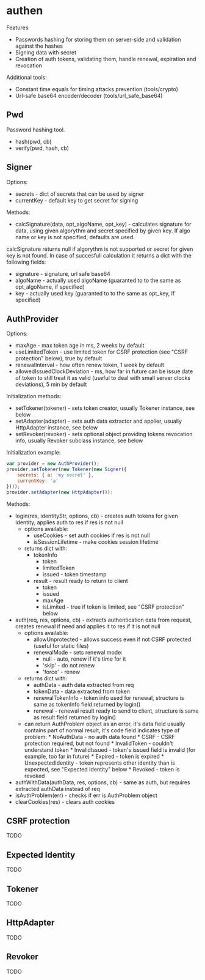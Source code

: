 # authen

Features:

* Passwords hashing for storing them on server-side and validation against the hashes
* Signing data with secret
* Creation of auth tokens, validating them, handle renewal, expiration and revocation

Additional tools:

* Constant time equals for timing attacks prevention (tools/crypto)
* Url-safe base64 encoder/decoder (tools/url_safe_base64)

## Pwd

Password hashing tool.

* hash(pwd, cb)
* verify(pwd, hash, cb)

## Signer

Options:

* secrets - dict of secrets that can be used by signer
* currentKey - default key to get secret for signing

Methods:

* calcSignature(data, opt_algoName, opt_key) - calculates signature for data, using given algorythm and secret specified by given key. If algo name or key is not specified, defaults are used.

calcSignature returns null if algorythm is not supported or secret for given key is not found. In case of succesfull calculation it returns a dict with the following fields:

* signature - signature, url safe base64
* algoName - actually used algoName (guaranted to to the same as opt_algoName, if specified)
* key - actually used key (guaranted to to the same as opt_key, if specified)

## AuthProvider

Options:

* maxAge - max token age in ms, 2 weeks by default
* useLimitedToken - use limited token for CSRF protection (see "CSRF protection" below), true by default
* renewalInterval - how often renew token, 1 week by default
* allowedIssuedClockDeviation - ms, how far in future can be issue date of token to still treat it as valid (useful to deal with small server clocks deviations), 5 min by default

Initialization methods:

* setTokener(tokener) - sets token creator, usually Tokener instance, see below
* setAdapter(adapter) - sets auth data extractor and applier, usually HttpAdapter instance, see below
* setRevoker(revoker) - sets optional object providing tokens revocation info, usually Revoker subclass instance, see below

Initialization example:

```js
var provider = new AuthProvider();
provider.setTokener(new Tokener(new Signer({
	secrets: { a: 'my secret' },
	currentKey: 'a'
})));
provider.setAdapter(new HttpAdapter());
```

Methods:

* login(res, identityStr, options, cb) - creates auth tokens for given identity, applies auth to res if res is not null
	* options available:
		* useCookies - set auth cookies if res is not null
		* isSessionLifetime - make cookies session lifetime
	* returns dict with:
		* tokenInfo
			* token
			* limitedToken
			* issued - token timestamp
		* result - result ready to return to client
			* token
			* issued
			* maxAge
			* isLimited - true if token is limited, see "CSRF protection" below
* auth(req, res, options, cb) - extracts authentication data from request, creates renewal if need and applies it to res if it is not null
	* options available:
		* allowUnprotected - allows success even if not CSRF protected (useful for static files)
		* renewalMode - sets renewal mode:
			* null - auto, renew if it's time for it
			* 'skip' - do not renew
			* 'force' - renew
	* returns dict with:
		* authData - auth data extracted from req
		* tokenData - data extracted from token
		* renewalTokenInfo - token info used for renewal, structure is same as tokenInfo field returned by login()
		* renewal - renewal result ready to send to client, structure is same as result field returned by login()
	* can return AuthProblem object as an error, it's data field usually contains part of normal result, it's code field indicates type of problem:
			* NoAuthData - no auth data found
			* CSRF - CSRF protection required, but not found
			* InvalidToken - couldn't understand token
			* InvalidIssued - token's issued field is invalid (for example, too far in future)
			* Expired - token is expired
			* UnexpectedIdentity - token represents other identity than is expected, see "Expected Identity" below
			* Revoked - token is revoked
* authWithData(authData, res, options, cb) - same as auth, but requires extracted authData instead of req
* isAuthProblem(err) - checks if err is AuthProblem object
* clearCookies(res) - clears auth cookies

## CSRF protection

TODO

## Expected Identity

TODO

## Tokener

TODO

## HttpAdapter

TODO

## Revoker

TODO
